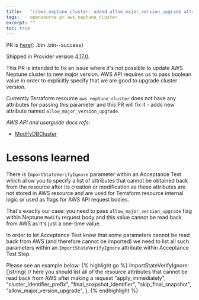 ```yaml
---
title:   "r/aws_neptune_cluster: added allow_major_version_upgrade attribute"
tags:    opensource pr aws_neptune_cluster
excerpt: ""
toc: true
---
```


PR is [here][pr]{: .btn .btn--success}

Shipped in Provider version [4.17.0](https://github.com/hashicorp/terraform-provider-aws/releases/tag/v4.17.0).

This PR is intended to fix an issue where it's not possible to update AWS Neptune cluster to new major version. AWS API requires us to pass boolean value in order to explicitly specify that we are good to upgrade cluster version.

Currently Terraform resource `aws_neptune_cluster` does not have any attributes for passing this parameter and this PR will fix it - adds new attribute named `allow_major_version_upgrade`.

*AWS API and userguide docs refs:*
- [ModifyDBCluster](https://docs.aws.amazon.com/neptune/latest/userguide/api-clusters.html#ModifyDBCluster)

# Lessons learned

There is `ImportStateVerifyIgnore` parameter within an Acceptance Test which allow you to specify a list of attributes that cannot be obtained back from the resource after its creation or modification as these attributes are not stored in AWS resource and are used for Terraform resource internal logic or used as flags for AWS API request bodies.

That's exactly our case: you need to pass `allow_major_version_upgrade` flag within Neptune `Modify` request body and this value cannot be read back from AWS as it's just a one-time value.

In order to let Acceptance Test know that some parameters cannot be read back from AWS (and therefore cannot be imported) we need to list all such parameters within an `ImportStateVerifyIgnore` attribute within Acceptance Test Step.

Please see an example below:
{% highlight go %}
ImportStateVerifyIgnore: []string{
	// here you should list all of the resource attributes that cannot be read back from AWS after making a request
	"apply_immediately",
	"cluster_identifier_prefix",
	"final_snapshot_identifier",
	"skip_final_snapshot",
	"allow_major_version_upgrade",
},
{% endhighlight %}

[pr]: https://github.com/hashicorp/terraform-provider-aws/pull/25140
